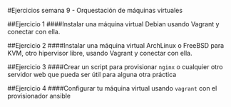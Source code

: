 #Ejercicios semana 9 - Orquestación de máquinas virtuales

##Ejercicio 1
####Instalar una máquina virtual Debian usando Vagrant y conectar con ella.


##Ejercicio 2
####Instalar una máquina virtual ArchLinux o FreeBSD para KVM, otro hipervisor libre, usando Vagrant y conectar con ella. 


##Ejercicio 3
####Crear un script para provisionar `nginx` o cualquier otro servidor web que pueda ser útil para alguna otra práctica


##Ejercicio 4
####Configurar tu máquina virtual usando `vagrant` con el provisionador ansible

